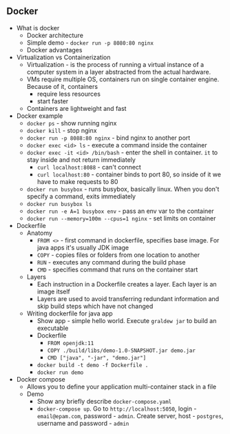 ## Docker

* What is docker
    * Docker architecture
    * Simple demo - `docker run -p 8080:80 nginx`
    * Docker advantages
* Virtualization vs Containerization
    * Virtualization - is the process of running a virtual instance of a computer system in a layer abstracted from the actual hardware.
    * VMs require multiple OS, containers run on single container engine. Because of it, containers
        * require less resources
        * start faster
    * Containers are lightweight and fast
* Docker example
    * `docker ps` - show running nginx
    * `docker kill` - stop nginx
    * `docker run -p 8088:80 nginx` - bind nginx to another port
    * `docker exec <id> ls` - execute a command inside the container
    * `docker exec -it <id> /bin/bash` - enter the shell in container. `it` to stay inside and not return immediately
        * `curl localhost:8088` - can't connect 
        * `curl localhost:80` - container binds to port 80, so inside of it we have to make requests to 80
    * `docker run busybox` - runs busybox, basically linux. When you don't specify a command, exits immediately
    * `docker run busybox ls`
    * `docker run -e A=1 busybox env` - pass an env var to the container
    * `docker run --memory=100m --cpus=1 nginx` - set limits on container
* Dockerfile
    * Anatomy
        * `FROM <>` - first command in dockerfile, specifies base image. For java apps it's usually JDK image
        * `COPY` - copies files or folders from one location to another
        * `RUN` - executes any command during the build phase
        * `CMD` - specifies command that runs on the container start
    * Layers
        * Each instruction in a Dockerfile creates a layer. Each layer is an image itself
        * Layers are used to avoid transferring redundant information and skip build steps which have not changed
    * Writing dockerfile for java app
        * Show app - simple hello world. Execute `graldew jar` to build an executable
        * Dockerfile
            * `FROM openjdk:11`
            * `COPY ./build/libs/demo-1.0-SNAPSHOT.jar demo.jar`
            * `CMD ["java", "-jar", "demo.jar"]`
        * `docker build -t demo -f Dockerfile .`
        * `docker run demo`
* Docker compose
    * Allows you to define your application multi-container stack in a file
    * Demo
        * Show any briefly describe `docker-compose.yaml`
        * `docker-compose up`. Go to `http://localhost:5050`, login - `email@epam.com`, password - `admin`. Create server, host - `postgres`, username and password - `admin`
